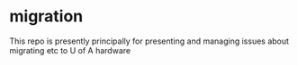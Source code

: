 # migration
This repo is presently principally for presenting and managing issues about migrating etc to U of A hardware
